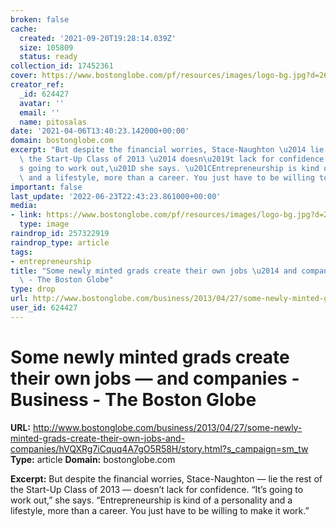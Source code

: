 ```yaml
---
broken: false
cache:
  created: '2021-09-20T19:28:14.039Z'
  size: 105809
  status: ready
collection_id: 17452361
cover: https://www.bostonglobe.com/pf/resources/images/logo-bg.jpg?d=260
creator_ref:
  _id: 624427
  avatar: ''
  email: ''
  name: pitosalas
date: '2021-04-06T13:40:23.142000+00:00'
domain: bostonglobe.com
excerpt: "But despite the financial worries, Stace-Naughton \u2014 lie the rest of\
  \ the Start-Up Class of 2013 \u2014 doesn\u2019t lack for confidence. \u201CIt\u2019\
  s going to work out,\u201D she says. \u201CEntrepreneurship is kind of a personality\
  \ and a lifestyle, more than a career. You just have to be willing to make it work.\u201D"
important: false
last_update: '2022-06-23T22:43:23.861000+00:00'
media:
- link: https://www.bostonglobe.com/pf/resources/images/logo-bg.jpg?d=260
  type: image
raindrop_id: 257322919
raindrop_type: article
tags:
- entrepreneurship
title: "Some newly minted grads create their own jobs \u2014 and companies - Business\
  \ - The Boston Globe"
type: drop
url: http://www.bostonglobe.com/business/2013/04/27/some-newly-minted-grads-create-their-own-jobs-and-companies/hVQXRg7iCquq4A7gO5R58H/story.html?s_campaign=sm_tw
user_id: 624427
---
```


# Some newly minted grads create their own jobs — and companies - Business - The Boston Globe

**URL:** http://www.bostonglobe.com/business/2013/04/27/some-newly-minted-grads-create-their-own-jobs-and-companies/hVQXRg7iCquq4A7gO5R58H/story.html?s_campaign=sm_tw
**Type:** article
**Domain:** bostonglobe.com

**Excerpt:** But despite the financial worries, Stace-Naughton — lie the rest of the Start-Up Class of 2013 — doesn’t lack for confidence. “It’s going to work out,” she says. “Entrepreneurship is kind of a personality and a lifestyle, more than a career. You just have to be willing to make it work.”
